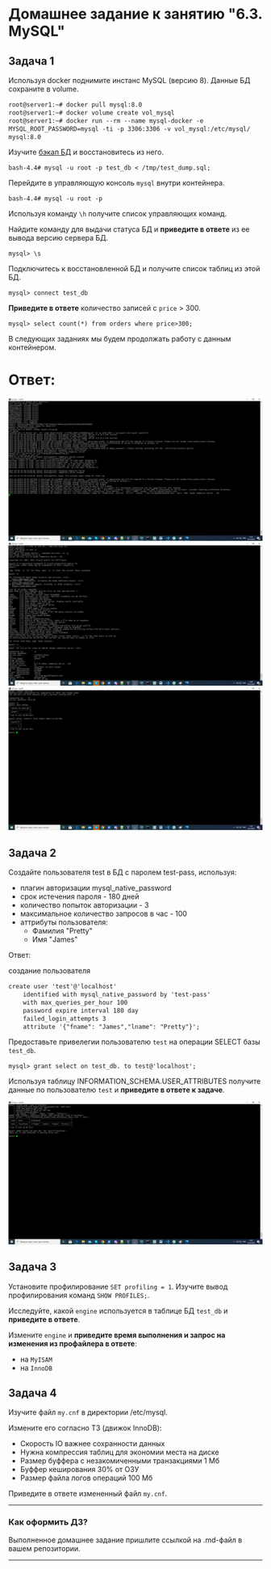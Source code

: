 # Домашнее задание к занятию "6.3. MySQL"

## Задача 1

Используя docker поднимите инстанс MySQL (версию 8). Данные БД сохраните в volume.
```
root@server1:~# docker pull mysql:8.0
root@server1:~# docker volume create vol_mysql
root@server1:~# docker run --rm --name mysql-docker -e MYSQL_ROOT_PASSWORD=mysql -ti -p 3306:3306 -v vol_mysql:/etc/mysql/ mysql:8.0
```
Изучите [бэкап БД](https://github.com/netology-code/virt-homeworks/tree/master/06-db-03-mysql/test_data) и 
восстановитесь из него.
```
bash-4.4# mysql -u root -p test_db < /tmp/test_dump.sql;
```
Перейдите в управляющую консоль `mysql` внутри контейнера.
```
bash-4.4# mysql -u root -p
```
Используя команду `\h` получите список управляющих команд.

Найдите команду для выдачи статуса БД и **приведите в ответе** из ее вывода версию сервера БД.
```
mysql> \s
```
Подключитесь к восстановленной БД и получите список таблиц из этой БД.
```
mysql> connect test_db
```
**Приведите в ответе** количество записей с `price` > 300.
```
mysql> select count(*) from orders where price>300;
```
В следующих заданиях мы будем продолжать работу с данным контейнером.

# Ответ:
![img.png](msql1.png)
![img.png](msql1.2.png)
![img.png](msql1.3.png)

## Задача 2

Создайте пользователя test в БД c паролем test-pass, используя:
- плагин авторизации mysql_native_password
- срок истечения пароля - 180 дней 
- количество попыток авторизации - 3 
- максимальное количество запросов в час - 100
- аттрибуты пользователя:
    - Фамилия "Pretty"
    - Имя "James"
    
Ответ:

создание пользователя
```
create user 'test'@'localhost' 
    identified with mysql_native_password by 'test-pass' 
    with max_queries_per_hour 100
    password expire interval 180 day 
    failed_login_attempts 3 
    attribute '{"fname": "James","lname": "Pretty"}';
```

Предоставьте привелегии пользователю `test` на операции SELECT базы `test_db`.
```
mysql> grant select on test_db. to test@'localhost';
```    
Используя таблицу INFORMATION_SCHEMA.USER_ATTRIBUTES получите данные по пользователю `test` и 
**приведите в ответе к задаче**.

![img.png](msql2.png)

## Задача 3

Установите профилирование `SET profiling = 1`.
Изучите вывод профилирования команд `SHOW PROFILES;`.

Исследуйте, какой `engine` используется в таблице БД `test_db` и **приведите в ответе**.

Измените `engine` и **приведите время выполнения и запрос на изменения из профайлера в ответе**:
- на `MyISAM`
- на `InnoDB`

## Задача 4 

Изучите файл `my.cnf` в директории /etc/mysql.

Измените его согласно ТЗ (движок InnoDB):
- Скорость IO важнее сохранности данных
- Нужна компрессия таблиц для экономии места на диске
- Размер буффера с незакомиченными транзакциями 1 Мб
- Буффер кеширования 30% от ОЗУ
- Размер файла логов операций 100 Мб

Приведите в ответе измененный файл `my.cnf`.

---

### Как оформить ДЗ?

Выполненное домашнее задание пришлите ссылкой на .md-файл в вашем репозитории.

---
